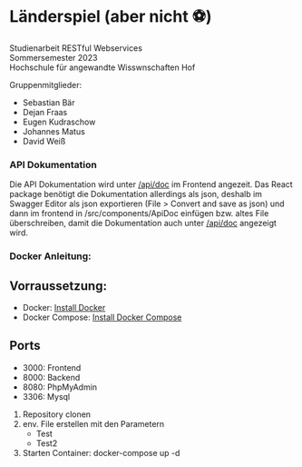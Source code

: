 # Länderspiel (aber nicht ⚽)

Studienarbeit RESTful Webservices<br>
Sommersemester 2023<br>
Hochschule für angewandte Wisswnschaften Hof<br>

Gruppenmitglieder:
- Sebastian Bär
- Dejan Fraas
- Eugen Kudraschow
- Johannes Matus
- David Weiß

### API Dokumentation

 Die API Dokumentation wird unter [/api/doc](http://localhost:3000/api/doc) im Frontend angezeit. Das React package benötigt die Dokumentation allerdings als json, deshalb im Swagger Editor als json exportieren (File > Convert and save as json) und dann im frontend in /src/components/ApiDoc einfügen bzw. altes File überschreiben, damit die Dokumentation auch unter [/api/doc](http://localhost:3000/api/doc) angezeigt wird.

### Docker Anleitung:<br>

## Vorraussetzung:

- Docker: [Install Docker](https://docs.docker.com/get-docker/)
- Docker Compose: [Install Docker Compose](https://docs.docker.com/compose/install/)

## Ports

- 3000: Frontend
- 8000: Backend
- 8080: PhpMyAdmin
- 3306: Mysql

1. Repository clonen
2. env. File erstellen mit den Parametern
    - Test
    - Test2
2. Starten Container: docker-compose up -d

